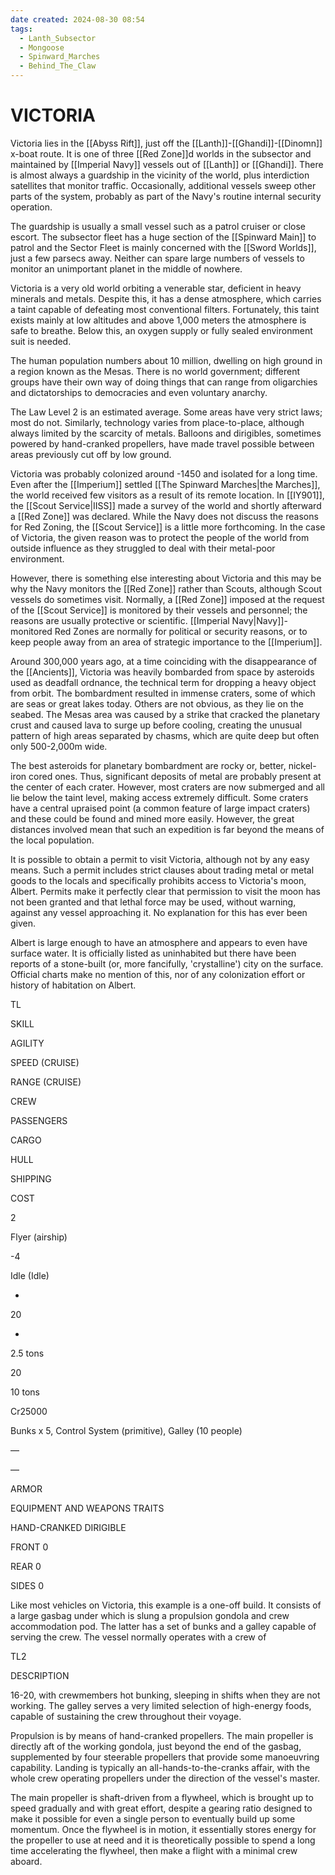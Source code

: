 ```yaml
---
date created: 2024-08-30 08:54
tags:
  - Lanth_Subsector
  - Mongoose
  - Spinward_Marches
  - Behind_The_Claw
---
```


# VICTORIA

Victoria lies in the [[Abyss Rift]], just off the [[Lanth]]-[[Ghandi]]-[[Dinomn]] x-boat route. It is one of three [[Red Zone]]d worlds in the subsector and maintained by [[Imperial Navy]] vessels out of [[Lanth]] or [[Ghandi]]. There is almost always a guardship in the vicinity of the world, plus interdiction satellites that monitor traffic. Occasionally, additional vessels sweep other parts of the system, probably as part of the Navy's routine internal security operation.

The guardship is usually a small vessel such as a patrol cruiser or close escort. The subsector fleet has a huge section of the [[Spinward Main]] to patrol and the Sector Fleet is mainly concerned with the [[Sword Worlds]], just a few parsecs away. Neither can spare large numbers of vessels to monitor an unimportant planet in the middle of nowhere.

Victoria is a very old world orbiting a venerable star, deficient in heavy minerals and metals. Despite this, it has a dense atmosphere, which carries a taint capable of defeating most conventional filters. Fortunately, this taint exists mainly at low altitudes and above 1,000 meters the atmosphere is safe to breathe. Below this, an oxygen supply or fully sealed environment suit is needed.

The human population numbers about 10 million, dwelling on high ground in a region known as the Mesas. There is no world government; different groups have their own way of doing things that can range from oligarchies and dictatorships to democracies and even voluntary anarchy.

The Law Level 2 is an estimated average. Some areas have very strict laws; most do not. Similarly, technology varies from place-to-place, although always limited by the scarcity of metals. Balloons and dirigibles, sometimes powered by hand-cranked propellers, have made travel possible between areas previously cut off by low ground.

Victoria was probably colonized around -1450 and isolated for a long time. Even after the [[Imperium]] settled [[The Spinward Marches|the Marches]], the world received few visitors as a result of its remote location. In [[IY901]], the [[Scout Service|IISS]] made a survey of the world and shortly afterward a [[Red Zone]] was declared. While the Navy does not discuss the reasons for Red Zoning, the [[Scout Service]] is a little more forthcoming. In the case of Victoria, the given reason was to protect the people of the world from outside influence as they struggled to deal with their metal-poor environment.

However, there is something else interesting about Victoria and this may be why the Navy monitors the [[Red Zone]] rather than Scouts, although Scout vessels do sometimes visit. Normally, a [[Red Zone]] imposed at the request of the [[Scout Service]] is monitored by their vessels and personnel; the reasons are usually protective or scientific. [[Imperial Navy|Navy]]-monitored Red Zones are normally for political or security reasons, or to keep people away from an area of strategic importance to the [[Imperium]].

Around 300,000 years ago, at a time coinciding with the disappearance of the [[Ancients]], Victoria was heavily bombarded from space by asteroids used as deadfall ordnance, the technical term for dropping a heavy object from orbit. The bombardment resulted in immense craters, some of which are seas or great lakes today.  Others are not obvious, as they lie on the seabed. The Mesas area was caused by a strike that cracked the planetary crust and caused lava to surge up before cooling, creating the unusual pattern of high areas separated by chasms, which are quite deep but often only 500-2,000m wide.

The best asteroids for planetary bombardment are rocky or, better, nickel-iron cored ones. Thus, significant deposits of metal are probably present at the center of each crater. However, most craters are now submerged and all lie below the taint level, making access extremely difficult. Some craters have a central upraised point (a common feature of large impact craters) and these could be found and mined more easily. However, the great distances involved mean that such an expedition is far beyond the means of the local population.

It is possible to obtain a permit to visit Victoria, although not by any easy means. Such a permit includes strict clauses about trading metal or metal goods to the locals and specifically prohibits access to Victoria's moon, Albert. Permits make it perfectly clear that permission to visit the moon has not been granted and that lethal force may be used, without warning, against any vessel approaching it. No explanation for this has ever been given.

Albert is large enough to have an atmosphere and appears to even have surface water. It is officially listed as uninhabited but there have been reports of a stone-built (or, more fancifully, 'crystalline') city on the surface. Official charts make no mention of this, nor of any colonization effort or history of habitation on Albert.

TL

SKILL

AGILITY

SPEED (CRUISE)

RANGE (CRUISE)

CREW

PASSENGERS

CARGO

HULL

SHIPPING

COST

2

Flyer (airship)

-4

Idle (Idle)

-

20

-

2.5 tons

20

10 tons

Cr25000

Bunks x 5, Control System (primitive), Galley (10 people)

—

—

ARMOR

EQUIPMENT AND WEAPONS TRAITS

HAND-CRANKED DIRIGIBLE

FRONT 0

REAR 0

SIDES 0

Like most vehicles on Victoria, this example is a one-off build. It consists of a large gasbag under which is slung a propulsion gondola and crew accommodation pod. The latter has a set of bunks and a galley capable of serving the crew. The vessel normally operates with a crew of

TL2

DESCRIPTION

16-20, with crewmembers hot bunking, sleeping in shifts when they are not working. The galley serves a very limited selection of high-energy foods, capable of sustaining the crew throughout their voyage.

Propulsion is by means of hand-cranked propellers. The main propeller is directly aft of the working gondola, just beyond the end of the gasbag, supplemented by four steerable propellers that provide some manoeuvring capability. Landing is typically an all-hands-to-the-cranks affair, with the whole crew operating propellers under the direction of the vessel's master.

The main propeller is shaft-driven from a flywheel, which is brought up to speed gradually and with great effort, despite a gearing ratio designed to make it possible for even a single person to eventually build up some momentum. Once the flywheel is in motion, it essentially stores energy for the propeller to use at need and it is theoretically possible to spend a long time accelerating the flywheel, then make a flight with a minimal crew aboard.
